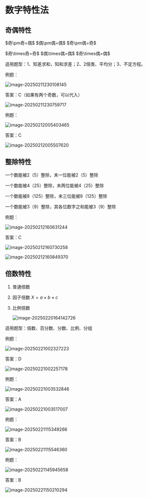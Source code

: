 # 数字特性法

## 奇偶特性

$奇\pm奇=偶$                $偶\pm偶=偶$               $奇\pm偶=奇$

$奇\times奇=奇$                $偶\times偶=偶$               $奇\times偶=偶$

适用题型：1、知差求和，知和求差；2、2倍类、平均分；3、不定方程。

例题：

![image-20250211230108145](https://imagere.oss-cn-beijing.aliyuncs.com/mxy/image-20250211230108145.png)

答案：C（如果有两个奇数，可以代入）

![image-20250211230759717](https://imagere.oss-cn-beijing.aliyuncs.com/mxy/image-20250211230759717.png)

例题：

![image-20250212005403465](https://imagere.oss-cn-beijing.aliyuncs.com/mxy/image-20250212005403465.png)

答案：C

![image-20250212005507620](https://imagere.oss-cn-beijing.aliyuncs.com/mxy/image-20250212005507620.png)

## 整除特性

一个数能被2（5）整除，末一位能被2（5）整除

一个数能被4（25）整除，末两位能被4（25）整除

一个数能被8（125）整除，末三位能被8（125）整除

一个数能被3（9）整除，其各位数字之和能被3（9）整除

例题：

![image-20250212160631244](https://imagere.oss-cn-beijing.aliyuncs.com/mxy/image-20250212160631244.png)

答案：C

![image-20250212160730258](https://imagere.oss-cn-beijing.aliyuncs.com/mxy/image-20250212160730258.png)

![image-20250212160849370](https://imagere.oss-cn-beijing.aliyuncs.com/mxy/image-20250212160849370.png)

## 倍数特性

1. 普通倍数

2. 因子倍数       $X=a\times b\times c$

3. 比例倍数

    ![image-20250220164142726](https://imagere.oss-cn-beijing.aliyuncs.com/mxy/image-20250220164142726.png)

适用题型：倍数、百分数、分数、比例、分组

例题：

![image-20250221002327223](https://imagere.oss-cn-beijing.aliyuncs.com/mxy/image-20250221002327223.png)

答案：D

![image-20250221002257178](https://imagere.oss-cn-beijing.aliyuncs.com/mxy/image-20250221002257178.png)

例题：

![image-20250221003532846](https://imagere.oss-cn-beijing.aliyuncs.com/mxy/image-20250221003532846.png)

答案：A

![image-20250221003517007](https://imagere.oss-cn-beijing.aliyuncs.com/mxy/image-20250221003517007.png)

例题：

![image-20250221115349266](https://imagere.oss-cn-beijing.aliyuncs.com/mxy/image-20250221115349266.png)

答案：B

![image-20250221115546360](https://imagere.oss-cn-beijing.aliyuncs.com/mxy/image-20250221115546360.png)

例题：

![image-20250221145945658](https://imagere.oss-cn-beijing.aliyuncs.com/mxy/image-20250221145945658.png)

答案：B

![image-20250221150210294](https://imagere.oss-cn-beijing.aliyuncs.com/mxy/image-20250221150210294.png)
